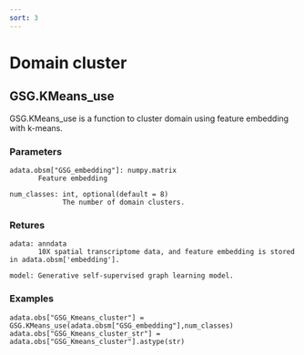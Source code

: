 ```yaml
---
sort: 3
---
```


# Domain cluster

## GSG.KMeans_use

GSG.KMeans_use is a function to cluster domain using feature embedding with k-means.

### Parameters
```
adata.obsm["GSG_embedding"]: numpy.matrix
       Feature embedding 

num_classes: int, optional(default = 8)
             The number of domain clusters.
```

### Retures
```
adata: anndata
       10X spatial transcriptome data, and feature embedding is stored in adata.obsm['embedding'].

model: Generative self-supervised graph learning model.
```

### Examples
```
adata.obs["GSG_Kmeans_cluster"] = GSG.KMeans_use(adata.obsm["GSG_embedding"],num_classes)
adata.obs["GSG_Kmeans_cluster_str"] = adata.obs["GSG_Kmeans_cluster"].astype(str)
```
